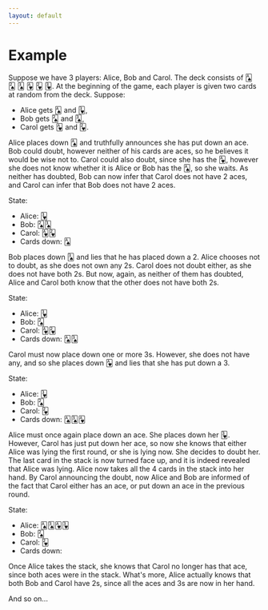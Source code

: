 ```yaml
---
layout: default
---
```


# Example

Suppose we have 3 players: Alice, Bob and Carol. The deck consists of 🂡 🂢 🂣 🂱 🂲 🂳. At the beginning of the game, each player is given two cards at random from the deck. Suppose:
 * Alice gets 🂡 and 🂳, 
 * Bob gets 🂢 and 🂣,
 * Carol gets 🂱 and 🂲.

Alice places down 🂡 and truthfully announces she has put down an ace. Bob could doubt, however neither of his cards are aces, so he believes it would be wise not to. Carol could also doubt, since she has the 🂱, however she does not know whether it is Alice or Bob has the 🂡, so she waits. As neither has doubted, Bob can now infer that Carol does not have 2 aces, and Carol can infer that Bob does not have 2 aces.

 State:
 * Alice: 🂳
 * Bob: 🂢🂣
 * Carol: 🂱🂲
 * Cards down: 🂡

Bob places down 🂣 and lies that he has placed down a 2. Alice chooses not to doubt, as she does not own any 2s. Carol does not doubt either, as she does not have both 2s. But now, again, as neither of them has doubted, Alice and Carol both know that the other does not have both 2s.

 State:
 * Alice: 🂳
 * Bob: 🂢
 * Carol: 🂱🂲
 * Cards down: 🂡🂣

Carol must now place down one or more 3s. However, she does not have any, and so she places down 🂱 and lies that she has put down a 3.

 State:
 * Alice: 🂳
 * Bob: 🂢
 * Carol: 🂲
 * Cards down: 🂡🂣🂱

Alice must once again place down an ace. She places down her 🂳. However, Carol has just put down her ace, so now she knows that either Alice was lying the first round, or she is lying now. She decides to doubt her. The last card in the stack is now turned face up, and it is indeed revealed that Alice was lying. Alice now takes all the 4 cards in the stack into her hand. By Carol announcing the doubt, now Alice and Bob are informed of the fact that Carol either has an ace, or put down an ace in the previous round.

 State:
 * Alice: 🂡🂣🂱🂳
 * Bob: 🂢
 * Carol: 🂲
 * Cards down: 
 
Once Alice takes the stack, she knows that Carol no longer has that ace, since both aces were in the stack. What's more, Alice actually knows that both Bob and Carol have 2s, since all the aces and 3s are now in her hand.

And so on...